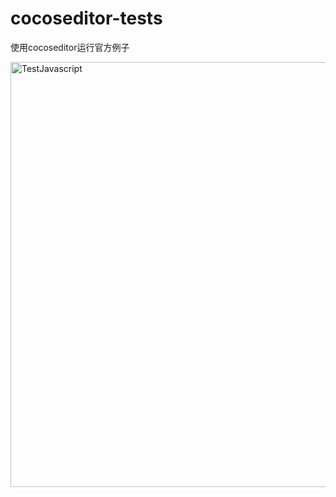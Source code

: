 cocoseditor-tests
=================

使用cocoseditor运行官方例子

<a href="http://blog.makeapp.co/?attachment_id=281" rel="attachment wp-att-281"><img class="alignnone size-full wp-image-281" alt="TestJavascript" src="http://blog.makeapp.co/wp-content/uploads/2014/02/QQ截图20140218170958.png" width="914" height="680" /></a>
